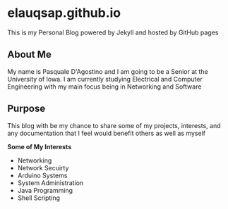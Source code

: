# elauqsap.github.io

This is my Personal Blog powered by Jekyll and hosted by GitHub pages

## About Me

My name is Pasquale D'Agostino and I am going to be a Senior at the University of Iowa. I am currently studying
Electrical and Computer Engineering with my main focus being in Networking and Software 

## Purpose

This blog with be my chance to share some of my projects, interests, and any documentation that I feel would
benefit others as well as myself

**Some of My Interests**
- Networking
- Network Secuirty
- Arduino Systems
- System Administration 
- Java Programming
- Shell Scripting
